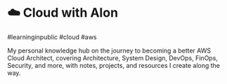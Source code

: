 # ☁️ Cloud with Alon

#learninginpublic #cloud #aws

My personal knowledge hub on the journey to becoming a better AWS Cloud Architect, covering Architecture, System Design, DevOps, FinOps, Security, and more, with notes, projects, and resources I create along the way.



